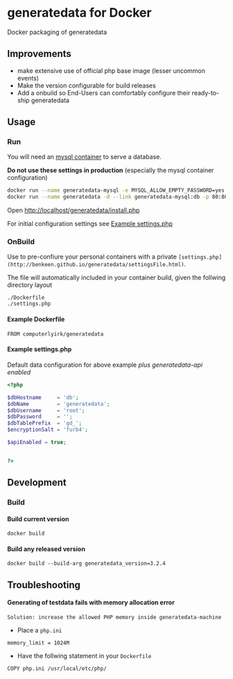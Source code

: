 # generatedata for Docker
Docker packaging of generatedata

## Improvements

- make extensive use of official php base image (lesser uncommon events)
- Make the version configurable for build releases
- Add a onbuild so End-Users can comfortably configure their ready-to-ship generatedata

## Usage

### Run

You will need an [mysql container](https://hub.docker.com/_/mysql/) to serve a database.

**Do not use these settings in production** (especially the mysql container configuration)

```bash
docker run --name generatedata-mysql -e MYSQL_ALLOW_EMPTY_PASSWORD=yes -e MYSQL_DATABASE=generatedata -d mysql:5.7 && \
docker run --name generatedata -d --link generatedata-mysql:db -p 80:80 computerlyrik/generatedata
```

Open <http://localhost/generatedata/install.php>

For initial configuration settings see [Example settings.php](#example-settingsphp)

### OnBuild

Use to pre-confiure your personal containers with a private `[settings.php](http://benkeen.github.io/generatedata/settingsFile.html)`.

The file will automatically included in your container build, given the follwing directory layout

```
./Dockerfile
./settings.php
```

#### Example Dockerfile

```
FROM computerlyirk/generatedata
```

#### Example settings.php

Default data configuration for above example *plus generatedata-api enabled*

```php
<?php

$dbHostname     = 'db';
$dbName         = 'generatedata';
$dbUsername     = 'root';
$dbPassword     = '';
$dbTablePrefix  = 'gd_';
$encryptionSalt = 'furb4';

$apiEnabled = true;


?>
```
## Development


### Build

#### Build current version

```docker build```

#### Build any released version

```docker build --build-arg generatedata_version=3.2.4```

## Troubleshooting

#### Generating of testdata fails with memory allocation error

`Solution: increase the allowed PHP memory inside generatedata-machine`

- Place a `php.ini`
```
memory_limit = 1024M
```
- Have the follwing statement in your `Dockerfile`
```
COPY php.ini /usr/local/etc/php/
```

